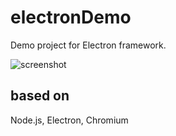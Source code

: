 # electronDemo

Demo project for Electron framework.

![screenshot](xx)

## based on

Node.js, Electron, Chromium


